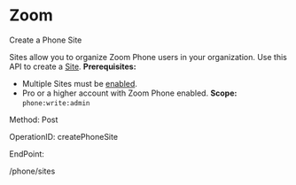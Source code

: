 #     Zoom


Create a Phone Site

Sites allow you to organize Zoom Phone users in your organization. Use this API to create a [Site](https://support.zoom.us/hc/en-us/articles/360020809672).
**Prerequisites:**
* Multiple Sites must be [enabled](https://support.zoom.us/hc/en-us/articles/360020809672-Managing-Multiple-Sites#h_05c88e35-1593-491f-b1a8-b7139a75dc15).
* Pro or a higher account with Zoom Phone enabled.
**Scope:** `phone:write:admin` 






Method: Post

OperationID: createPhoneSite

EndPoint:

/phone/sites
